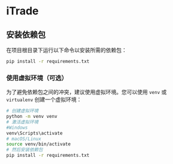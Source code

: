 # iTrade

## 安装依赖包

在项目根目录下运行以下命令以安装所需的依赖包：

```bash
pip install -r requirements.txt
```

### 使用虚拟环境（可选）

为了避免依赖包之间的冲突，建议使用虚拟环境。您可以使用 `venv` 或 `virtualenv` 创建一个虚拟环境：

```bash
# 创建虚拟环境
python -m venv venv
# 激活虚拟环境
#Windows
venv\Scripts\activate
# macOS/Linux
source venv/bin/activate
# 然后安装依赖包
pip install -r requirements.txt
```
